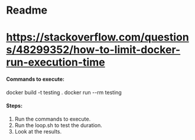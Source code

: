 # Readme
# https://stackoverflow.com/questions/48299352/how-to-limit-docker-run-execution-time

#### Commands to execute:
docker build -t testing .
docker run --rm testing

#### Steps:
1. Run the commands to execute.
2. Run the loop.sh to test the duration. 
3. Look at the results. 
